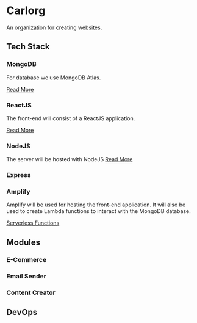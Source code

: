 # Carlorg
An organization for creating websites.


## Tech Stack

### MongoDB
For database we use MongoDB Atlas.

[Read More](https://docs.atlas.mongodb.com/getting-started/)

### ReactJS
The front-end will consist of a ReactJS application.

[Read More](https://reactjs.org/)

### NodeJS
The server will be hosted with NodeJS
[Read More](https://nodejs.org/en/)
### Express

### Amplify
Amplify will be used for hosting the front-end application. It will also be used to create Lambda functions to interact with the MongoDB database.

[Serverless Functions](https://www.youtube.com/watch?v=y4Obz26GkCk&t=5s&ab_channel=NaderDabit)

## Modules

### E-Commerce

### Email Sender

### Content Creator

## DevOps

